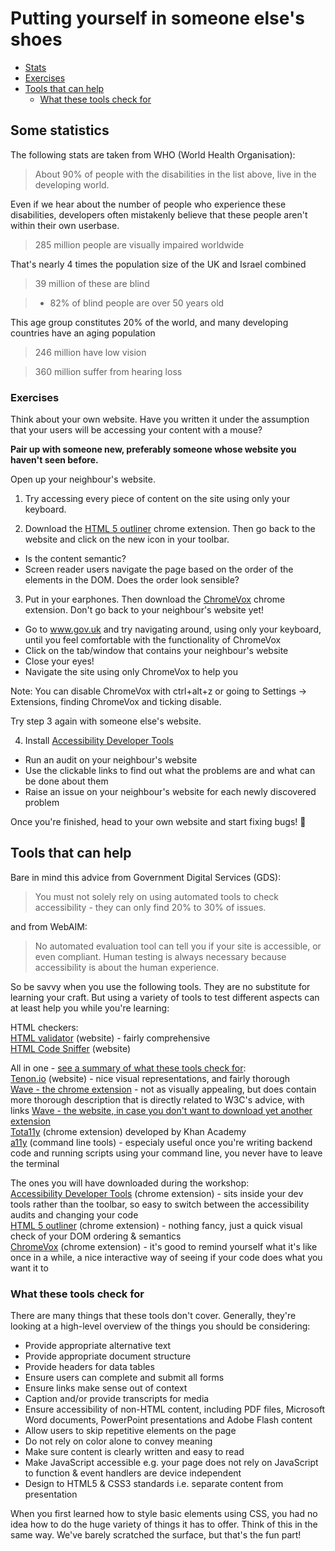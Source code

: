 # Putting yourself in someone else's shoes
+ [Stats](#some-statistics)
+ [Exercises](#exercises)
+ [Tools that can help](tools-that-can-help)
  + [What these tools check for](#what-these-tools-check-for)

## Some statistics
The following stats are taken from WHO (World Health Organisation):

> About 90% of people with the disabilities in the list above, live in the developing world.

Even if we hear about the number of people who experience these disabilities, developers often mistakenly believe that these people aren't within their own userbase.

> 285 million people are visually impaired worldwide

That's nearly 4 times the population size of the UK and Israel combined

> 39 million of these are blind

>   + 82% of blind people are over 50 years old

This age group constitutes 20% of the world, and many developing countries have an aging population

> 246 million have low vision

> 360 million suffer from hearing loss

### Exercises
Think about your own website. Have you written it under the assumption that your users will be accessing your content with a mouse?

**Pair up with someone new, preferably someone whose website you haven't seen before.**

Open up your neighbour's website.

1. Try accessing every piece of content on the site using only your keyboard.

2. Download the [HTML 5 outliner](https://chrome.google.com/webstore/detail/html5-outliner/afoibpobokebhgfnknfndkgemglggomo?hl=en) chrome extension. Then go back to the website and click on the new icon in your toolbar.
  + Is the content semantic?
  + Screen reader users navigate the page based on the order of the elements in the DOM. Does the order look sensible?

3. Put in your earphones. Then download the [ChromeVox](https://chrome.google.com/webstore/detail/chromevox/kgejglhpjiefppelpmljglcjbhoiplfn?hl=en) chrome extension. Don't go back to your neighbour's website yet!
  + Go to www.gov.uk and try navigating around, using only your keyboard, until you feel comfortable with the functionality of ChromeVox
  + Click on the tab/window that contains your neighbour's website
  + Close your eyes!
  + Navigate the site using only ChromeVox to help you  

  Note: You can disable ChromeVox with ctrl+alt+z or going to Settings -> Extensions, finding ChromeVox and ticking disable.  

  Try step 3 again with someone else's website.

4. Install [Accessibility Developer Tools](https://chrome.google.com/webstore/detail/accessibility-developer-t/fpkknkljclfencbdbgkenhalefipecmb?hl=en)  
  + Run an audit on your neighbour's website
  + Use the clickable links to find out what the problems are and what can be done about them
  + Raise an issue on your neighbour's website for each newly discovered problem

Once you're finished, head to your own website and start fixing bugs! :bug:

## Tools that can help
Bare in mind this advice from Government Digital Services (GDS):
> You must not solely rely on using automated tools to check accessibility - they can only find 20% to 30% of issues.

and from WebAIM:
> No automated evaluation tool can tell you if your site is accessible, or even compliant. Human testing is always necessary because accessibility is about the human experience.

So be savvy when you use the following tools. They are no substitute for learning your craft. But using a variety of tools to test different aspects can at least help you while you're learning:

HTML checkers:  
[HTML validator](https://validator.w3.org/) (website) - fairly comprehensive  
[HTML Code Sniffer](http://squizlabs.github.io/HTML_CodeSniffer/) (website)

All in one - [see a summary of what these tools check for](#what-these-tools-check-for):  
[Tenon.io](https://tenon.io/) (website) - nice visual representations, and fairly thorough  
[Wave - the chrome extension](https://chrome.google.com/webstore/detail/wave-evaluation-tool/jbbplnpkjmmeebjpijfedlgcdilocofh/related) - not as visually appealing, but does contain more thorough description that is directly related to W3C's advice, with links
[Wave - the website, in case you don't want to download yet another extension](http://wave.webaim.org/)  
[Tota11y](https://chrome.google.com/webstore/detail/tota11y-chrome-extension/jbhkjcigeionejpngkcdccblocdnjini?hl=en) (chrome extension) developed by Khan Academy  
[a11y](https://addyosmani.com/a11y/) (command line tools) - especialy useful once you're writing backend code and running scripts using your command line, you never have to leave the terminal

The ones you will have downloaded during the workshop:  
[Accessibility Developer Tools](https://chrome.google.com/webstore/detail/accessibility-developer-t/fpkknkljclfencbdbgkenhalefipecmb?hl=en) (chrome extension) - sits inside your dev tools rather than the toolbar, so easy to switch between the accessibility audits and changing your code  
[HTML 5 outliner](https://chrome.google.com/webstore/detail/html5-outliner/afoibpobokebhgfnknfndkgemglggomo?hl=en) (chrome extension) - nothing fancy, just a quick visual check of your DOM ordering & semantics  
[ChromeVox](https://chrome.google.com/webstore/detail/chromevox/kgejglhpjiefppelpmljglcjbhoiplfn?hl=en) (chrome extension) - it's good to remind yourself what it's like once in a while, a nice interactive way of seeing if your code does what you want it to  

### What these tools check for
There are many things that these tools don't cover. Generally, they're looking at a high-level overview of the things you should be considering:
+ Provide appropriate alternative text
+ Provide appropriate document structure
+ Provide headers for data tables
+ Ensure users can complete and submit all forms
+ Ensure links make sense out of context
+ Caption and/or provide transcripts for media
+ Ensure accessibility of non-HTML content, including PDF files, Microsoft Word documents, PowerPoint presentations and Adobe Flash content
+ Allow users to skip repetitive elements on the page
+ Do not rely on color alone to convey meaning
+ Make sure content is clearly written and easy to read
+ Make JavaScript accessible e.g. your page does not rely on JavaScript to function & event handlers are device independent
+ Design to HTML5 & CSS3 standards i.e. separate content from presentation

When you first learned how to style basic elements using CSS, you had no idea how to do the huge variety of things it has to offer. Think of this in the same way. We've barely scratched the surface, but that's the fun part!
